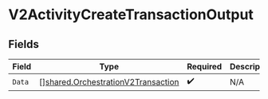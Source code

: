 # V2ActivityCreateTransactionOutput


## Fields

| Field                                                                                           | Type                                                                                            | Required                                                                                        | Description                                                                                     |
| ----------------------------------------------------------------------------------------------- | ----------------------------------------------------------------------------------------------- | ----------------------------------------------------------------------------------------------- | ----------------------------------------------------------------------------------------------- |
| `Data`                                                                                          | [][shared.OrchestrationV2Transaction](../../../pkg/models/shared/orchestrationv2transaction.md) | :heavy_check_mark:                                                                              | N/A                                                                                             |